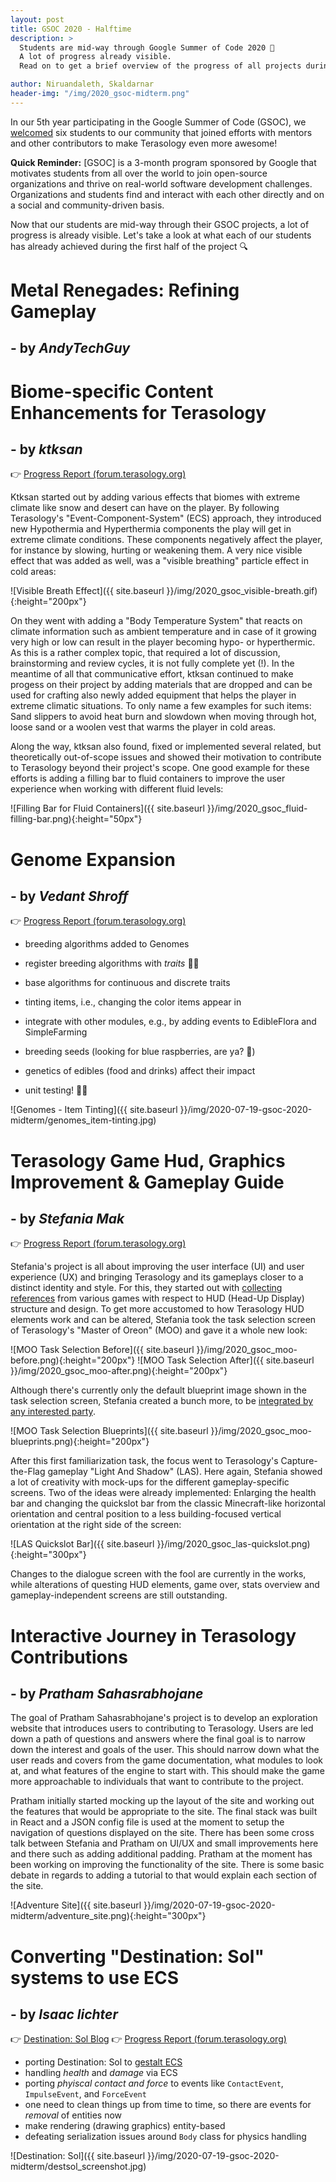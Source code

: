 ```yaml
---
layout: post
title: GSOC 2020 - Halftime
description: >
  Students are mid-way through Google Summer of Code 2020 🎉 
  A lot of progress already visible.
  Read on to get a brief overview of the progress of all projects during the first half.

author: Niruandaleth, Skaldarnar
header-img: "/img/2020_gsoc-midterm.png"
---
```


In our 5th year participating in the Google Summer of Code (GSOC), we [welcomed](https://terasology.org/2020/05/30/gsoc-2020-students.html) six students to our community that joined efforts with mentors and other contributors to make Terasology even more awesome!

**Quick Reminder:** [GSOC] is a 3-month program sponsored by Google that motivates students from all over the world to join open-source organizations and thrive on real-world software development challenges.
Organizations and students find and interact with each other directly and on a social and community-driven basis.

Now that our students are mid-way through their GSOC projects, a lot of progress is already visible.
Let's take a look at what each of our students has already achieved during the first half of the project 🔍

# Metal Renegades: Refining Gameplay
## - by _AndyTechGuy_


# Biome-specific Content Enhancements for Terasology
## - by _ktksan_

👉 [Progress Report (forum.terasology.org)](https://forum.terasology.org/threads/biome-specific-content-weekly-updates.2322/)

Ktksan started out by adding various effects that biomes with extreme climate like snow and desert can have on the player.
By following Terasology's "Event-Component-System" (ECS) approach, they introduced new Hypothermia and Hyperthermia components the play will get in extreme climate conditions.
These components negatively affect the player, for instance by slowing, hurting or weakening them.
A very nice visible effect that was added as well, was a "visible breathing" particle effect in cold areas:

![Visible Breath Effect]({{ site.baseurl }}/img/2020_gsoc_visible-breath.gif){:height="200px"}

On they went with adding a "Body Temperature System" that reacts on climate information such as ambient temperature and in case of it growing very high or low can result in the player becoming hypo- or hyperthermic.
As this is a rather complex topic, that required a lot of discussion, brainstorming and review cycles, it is not fully complete yet (!).
In the meantime of all that communicative effort, ktksan continued to make progess on their project by adding materials that are dropped and can be used for crafting also newly added equipment that helps the player in extreme climatic situations.
To only name a few examples for such items: Sand slippers to avoid heat burn and slowdown when moving through hot, loose sand or a woolen vest that warms the player in cold areas.

Along the way, ktksan also found, fixed or implemented several related, but theoretically out-of-scope issues and showed their motivation to contribute to Terasology beyond their project's scope.
One good example for these efforts is adding a filling bar to fluid containers to improve the user experience when working with different fluid levels:

![Filling Bar for Fluid Containers]({{ site.baseurl }}/img/2020_gsoc_fluid-filling-bar.png){:height="50px"}


# Genome Expansion
## - by _Vedant Shroff_

👉 [Progress Report (forum.terasology.org)](https://forum.terasology.org/threads/genome-expansion-project-weekly-updates.2323/)

- breeding algorithms added to Genomes
- register breeding algorithms with _traits_ 👨‍🔬
- base algorithms for continuous and discrete traits
- tinting items, i.e., changing the color items appear in
- integrate with other modules, e.g., by adding events to EdibleFlora and SimpleFarming
- breeding seeds (looking for blue raspberries, are ya? 🍓)
- genetics of edibles (food and drinks) affect their impact

- unit testing! 🕵️‍♂️

![Genomes - Item Tinting]({{ site.baseurl }}/img/2020-07-19-gsoc-2020-midterm/genomes_item-tinting.jpg)


# Terasology Game Hud, Graphics Improvement & Gameplay Guide
## - by _Stefania Mak_

👉 [Progress Report (forum.terasology.org)](https://forum.terasology.org/threads/ui-ux-project-weekly-updates.2321/)

Stefania's project is all about improving the user interface (UI) and user experience (UX) and bringing Terasology and its gameplays closer to a distinct identity and style. For this, they started out with [collecting references](https://docs.google.com/document/d/1bsLSXFFPDvMwemMR3ZqTxqqf0Nk73v28DbdmhpuuS_I/edit?usp=sharing) from various games with respect to HUD (Head-Up Display) structure and design.
To get more accustomed to how Terasology HUD elements work and can be altered, Stefania took the task selection screen of Terasology's "Master of Oreon" (MOO) and gave it a whole new look:

![MOO Task Selection Before]({{ site.baseurl }}/img/2020_gsoc_moo-before.png){:height="200px"}
![MOO Task Selection After]({{ site.baseurl }}/img/2020_gsoc_moo-after.png){:height="200px"}

Although there's currently only the default blueprint image shown in the task selection screen, Stefania created a bunch more, to be [integrated by any interested party](https://github.com/Terasology/MasterOfOreon/issues/73).

![MOO Task Selection Blueprints]({{ site.baseurl }}/img/2020_gsoc_moo-blueprints.png){:height="200px"}

After this first familiarization task, the focus went to Terasology's Capture-the-Flag gameplay "Light And Shadow" (LAS).
Here again, Stefania showed a lot of creativity with mock-ups for the different gameplay-specific screens.
Two of the ideas were already implemented: Enlarging the health bar and changing the quickslot bar from the classic Minecraft-like horizontal orientation and central position to a less building-focused vertical orientation at the right side of the screen:

![LAS Quickslot Bar]({{ site.baseurl }}/img/2020_gsoc_las-quickslot.png){:height="300px"}

Changes to the dialogue screen with the fool are currently in the works, while alterations of questing HUD elements, game over, stats overview and gameplay-independent screens are still outstanding.


# Interactive Journey in Terasology Contributions
## - by _Pratham Sahasrabhojane_

The goal of Pratham Sahasrabhojane's project is to develop an exploration website that introduces users to contributing to Terasology. 
Users are led down a path of questions and answers where the final goal is to narrow down the interest and goals of the user. This should narrow
down what the user reads and covers from the game documentation, what modules to look at, and what features of the engine to start with. 
This should make the game more approachable to individuals that want to contribute to the project. 

Pratham initially started mocking up the layout of the site and working out the features that would be appropriate to the site. The final
stack was built in React and a JSON config file is used at the moment to setup the navigation of questions displayed on the site. There
has been some cross talk between Stefania and Pratham on UI/UX and small improvements here and there such as adding additional padding. 
Pratham at the moment has been working on improving the functionality of the site. There is some basic debate in regards to adding
a tutorial to that would explain each section of the site. 

![Adventure Site]({{ site.baseurl }}/img/2020-07-19-gsoc-2020-midterm/adventure_site.png){:height="300px"}

# Converting "Destination: Sol" systems to use ECS
## - by _Isaac lichter_

👉 [Destination: Sol Blog](http://destinationsol.org/)
👉 [Progress Report (forum.terasology.org)](https://forum.terasology.org/threads/genome-expansion-project-weekly-updates.2323/)

- porting Destination: Sol to [gestalt ECS](https://github.com/movingblocks/gestalt)
- handling _health_ and _damage_ via ECS
- porting _phyiscal contact and force_ to events like `ContactEvent`, `ImpulseEvent`, and `ForceEvent`
- one need to clean things up from time to time, so there are events for _removal_ of entities now
- make rendering (drawing graphics) entity-based
- defeating serialization issues around `Body` class for physics handling

![Destination: Sol]({{ site.baseurl }}/img/2020-07-19-gsoc-2020-midterm/destsol_screenshot.jpg)


